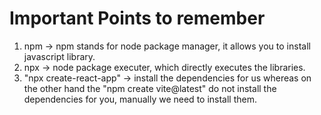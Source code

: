 # Important Points to remember
1. npm -> npm stands for node package manager, it allows you to install javascript library.
2. npx -> node package executer, which directly executes the libraries.
3. "npx create-react-app" -> install the dependencies for us whereas on the other hand the "npm create vite@latest" do not install the dependencies for you, manually we need to install them.